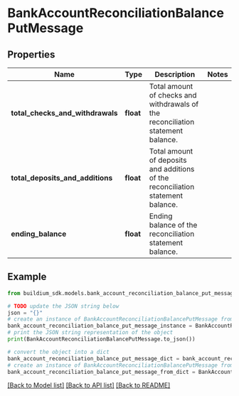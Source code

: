 # BankAccountReconciliationBalancePutMessage


## Properties

Name | Type | Description | Notes
------------ | ------------- | ------------- | -------------
**total_checks_and_withdrawals** | **float** | Total amount of checks and withdrawals of the reconciliation statement balance. | 
**total_deposits_and_additions** | **float** | Total amount of deposits and additions of the reconciliation statement balance. | 
**ending_balance** | **float** | Ending balance of the reconciliation statement balance. | 

## Example

```python
from buildium_sdk.models.bank_account_reconciliation_balance_put_message import BankAccountReconciliationBalancePutMessage

# TODO update the JSON string below
json = "{}"
# create an instance of BankAccountReconciliationBalancePutMessage from a JSON string
bank_account_reconciliation_balance_put_message_instance = BankAccountReconciliationBalancePutMessage.from_json(json)
# print the JSON string representation of the object
print(BankAccountReconciliationBalancePutMessage.to_json())

# convert the object into a dict
bank_account_reconciliation_balance_put_message_dict = bank_account_reconciliation_balance_put_message_instance.to_dict()
# create an instance of BankAccountReconciliationBalancePutMessage from a dict
bank_account_reconciliation_balance_put_message_from_dict = BankAccountReconciliationBalancePutMessage.from_dict(bank_account_reconciliation_balance_put_message_dict)
```
[[Back to Model list]](../README.md#documentation-for-models) [[Back to API list]](../README.md#documentation-for-api-endpoints) [[Back to README]](../README.md)


